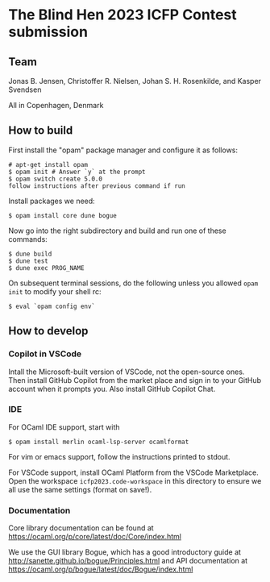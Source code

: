 The Blind Hen 2023 ICFP Contest submission
==========================================

Team
----

Jonas B. Jensen,
Christoffer R. Nielsen,
Johan S. H. Rosenkilde, and
Kasper Svendsen

All in Copenhagen, Denmark

How to build
------------

First install the "opam" package manager and configure it as follows:

    # apt-get install opam
    $ opam init # Answer `y` at the prompt
    $ opam switch create 5.0.0
    follow instructions after previous command if run

Install packages we need:

    $ opam install core dune bogue

Now go into the right subdirectory and build and run one of these commands:

    $ dune build
    $ dune test
    $ dune exec PROG_NAME

On subsequent terminal sessions, do the following unless you allowed `opam init`
to modify your shell rc:

    $ eval `opam config env`

How to develop
--------------

### Copilot in VSCode

Intall the Microsoft-built version of VSCode, not the open-source ones. Then
install GitHub Copilot from the market place and sign in to your GitHub account
when it prompts you. Also install GitHub Copilot Chat.

### IDE

For OCaml IDE support, start with

    $ opam install merlin ocaml-lsp-server ocamlformat

For vim or emacs support, follow the instructions printed to stdout.

For VSCode support, install OCaml Platform from the VSCode Marketplace. Open the
workspace `icfp2023.code-workspace` in this directory to ensure we all use the
same settings (format on save!).

### Documentation

Core library documentation can be found at
https://ocaml.org/p/core/latest/doc/Core/index.html

We use the GUI library Bogue, which has a good introductory guide at
http://sanette.github.io/bogue/Principles.html
and API documentation at
https://ocaml.org/p/bogue/latest/doc/Bogue/index.html

